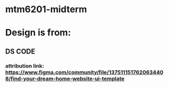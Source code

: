 # mtm6201-midterm

# Design is from:

## DS CODE

### attribution link: https://www.figma.com/community/file/1375111517620634408/find-your-dream-home-website-ui-template